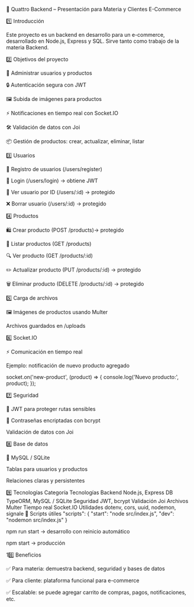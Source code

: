 📌 Quattro Backend – Presentación para Materia y Clientes E-Commerce

1️⃣ Introducción

Este proyecto es un backend en desarrollo para un e-commerce, desarrollado en Node.js, Express y SQL.
Sirve tanto como trabajo de la materia Backend.

2️⃣ Objetivos del proyecto

💾 Administrar usuarios y productos

🔒 Autenticación segura con JWT

🖼 Subida de imágenes para productos

⚡ Notificaciones en tiempo real con Socket.IO

🛠 Validación de datos con Joi

📦 Gestión de productos: crear, actualizar, eliminar, listar

3️⃣ Usuarios

👤 Registro de usuarios (/users/register)

🔑 Login (/users/login) → obtiene JWT

📄 Ver usuario por ID (/users/:id) → protegido

❌ Borrar usuario (/users/:id) → protegido

4️⃣ Productos

🛍 Crear producto (POST /products)→ protegido

📃 Listar productos (GET /products)

🔍 Ver producto (GET /products/:id)

✏️ Actualizar producto (PUT /products/:id) → protegido

🗑 Eliminar producto (DELETE /products/:id) → protegido

5️⃣ Carga de archivos

🖼 Imágenes de productos usando Multer

Archivos guardados en /uploads

6️⃣ Socket.IO

⚡ Comunicación en tiempo real

Ejemplo: notificación de nuevo producto agregado

socket.on('new-product', (product) => {
  console.log('Nuevo producto:', product);
});

7️⃣ Seguridad

🔐 JWT para proteger rutas sensibles

🔑 Contraseñas encriptadas con bcrypt

Validación de datos con Joi

8️⃣ Base de datos

💾 MySQL / SQLite

Tablas para usuarios y productos

Relaciones claras y persistentes

9️⃣ Tecnologías
Categoría	Tecnologías
Backend	Node.js, Express
DB	TypeORM, MySQL / SQLite
Seguridad	JWT, bcrypt
Validación	Joi
Archivos	Multer
Tiempo real	Socket.IO
Utilidades	dotenv, cors, uuid, nodemon, signale
🔧 Scripts útiles
"scripts": {
  "start": "node src/index.js",
  "dev": "nodemon src/index.js"
}


npm run start → desarrollo con reinicio automático

npm start → producción

10️⃣ Beneficios

✅ Para materia: demuestra backend, seguridad y bases de datos

✅ Para cliente: plataforma funcional para e-commerce

✅ Escalable: se puede agregar carrito de compras, pagos, notificaciones, etc.
